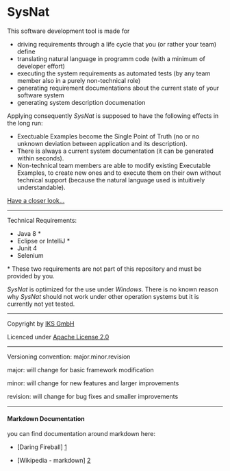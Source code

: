 # SysNat

This software development tool is made for
- driving requirements through a life cycle that you (or rather your team) define
- translating natural language in programm code (with a minimum of developer effort)
- executing the system requirements as automated tests (by any team member also in a purely non-technical role)
- generating requirement documentations about the current state of your software system
- generating system description documenation

Applying consequently *SysNat* is supposed to have the following effects in the long run:
- Exectuable Examples become the Single Point of Truth (no or no unknown deviation between application and its description).
- There is always a current system documentation (it can be generated within seconds).
- Non-technical team members are able to modify existing Executable Examples, to create new ones and to execute them on their own without technical support (because the natural language used is intuitively understandable).

[Have a closer look...](https://github.com/iks-github/SysNatTesting/wiki)


* * *

Technical Requirements:

- Java 8 \*
- Eclipse or IntelliJ \*
- Junit 4
- Selenium 

\* These two requirements are not part of this repository and must be provided by you. 

_SysNat_ is optimized for the use under *Windows*. There is no known reason why _SysNat_ should not work under other operation systems but it is currently not yet tested.


* * *


Copyright by [IKS GmbH](https://www.iks-gmbh.com)

Licenced under [Apache License 2.0](http://www.apache.org/licenses/LICENSE-2.0.html)


* * *


Versioning convention: major.minor.revision

major:    will change for basic framework modification

minor:    will change for new features and larger improvements

revision: will change for bug fixes and smaller improvements


* * *


#### Markdown Documentation

you can find documentation around markdown here:
- [Daring Fireball] [1]
- [Wikipedia - markdown] [2]

  [1]: http://daringfireball.net/projects/markdown/syntax
  [2]: http://en.wikipedia.org/wiki/Markdown
